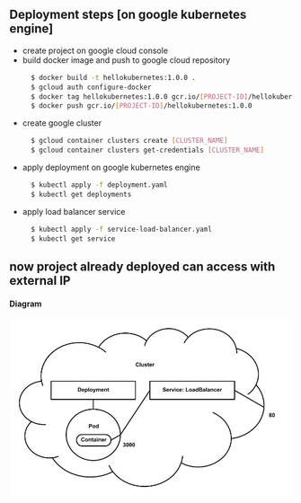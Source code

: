 ## Deployment steps [on google kubernetes engine]
- create project on google cloud console
- build docker image and push to google cloud repository
  ```bash
    $ docker build -t hellokubernetes:1.0.0 .
    $ gcloud auth configure-docker
    $ docker tag hellokubernetes:1.0.0 gcr.io/[PROJECT-ID]/hellokubernetes:1.0.0
    $ docker push gcr.io/[PROJECT-ID]/hellokubernetes:1.0.0
  ```
- create google cluster
  ```bash
    $ gcloud container clusters create [CLUSTER_NAME]
    $ gcloud container clusters get-credentials [CLUSTER_NAME]
  ```
- apply deployment on google kubernetes engine
  ```bash
    $ kubectl apply -f deployment.yaml
    $ kubectl get deployments
  ```
- apply load balancer service
  ```bash
    $ kubectl apply -f service-load-balancer.yaml
    $ kubectl get service
  ```
## now project already deployed can access with external IP
#### Diagram
<img src="diagram1.png">
